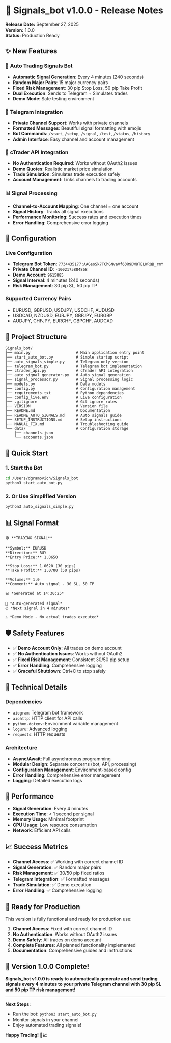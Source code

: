 # 🚀 Signals_bot v1.0.0 - Release Notes

**Release Date:** September 27, 2025  
**Version:** 1.0.0  
**Status:** Production Ready

## ✨ **New Features**

### 🤖 **Auto Trading Signals Bot**
- **Automatic Signal Generation**: Every 4 minutes (240 seconds)
- **Random Major Pairs**: 15 major currency pairs
- **Fixed Risk Management**: 30 pip Stop Loss, 50 pip Take Profit
- **Dual Execution**: Sends to Telegram + Simulates trades
- **Demo Mode**: Safe testing environment

### 📱 **Telegram Integration**
- **Private Channel Support**: Works with private channels
- **Formatted Messages**: Beautiful signal formatting with emojis
- **Bot Commands**: `/start`, `/setup`, `/signal`, `/test`, `/status`, `/history`
- **Admin Interface**: Easy channel and account management

### 🏦 **cTrader API Integration**
- **No Authentication Required**: Works without OAuth2 issues
- **Demo Quotes**: Realistic market price simulation
- **Trade Simulation**: Simulates trade execution safely
- **Account Management**: Links channels to trading accounts

### 📊 **Signal Processing**
- **Channel-to-Account Mapping**: One channel = one account
- **Signal History**: Tracks all signal executions
- **Performance Monitoring**: Success rates and execution times
- **Error Handling**: Comprehensive error logging

## 🔧 **Configuration**

### **Live Configuration**
- **Telegram Bot Token**: `7734435177:AAGeoSk7TChGNvaVf63R9DW8TELWRQB_rmY`
- **Private Channel ID**: `-1002175884868`
- **Demo Account**: `9615885`
- **Signal Interval**: 4 minutes (240 seconds)
- **Risk Management**: 30 pip SL, 50 pip TP

### **Supported Currency Pairs**
- EURUSD, GBPUSD, USDJPY, USDCHF, AUDUSD
- USDCAD, NZDUSD, EURJPY, GBPJPY, EURGBP
- AUDJPY, CHFJPY, EURCHF, GBPCHF, AUDCAD

## 📁 **Project Structure**

```
Signals_bot/
├── main.py                    # Main application entry point
├── start_auto_bot.py          # Simple startup script
├── auto_signals_simple.py     # Telegram-only version
├── telegram_bot.py            # Telegram bot implementation
├── ctrader_api.py             # cTrader API integration
├── auto_signal_generator.py   # Auto signal generation
├── signal_processor.py        # Signal processing logic
├── models.py                  # Data models
├── config.py                  # Configuration management
├── requirements.txt           # Python dependencies
├── config_live.env            # Live configuration
├── .gitignore                 # Git ignore rules
├── VERSION                    # Version file
├── README.md                  # Documentation
├── README_AUTO_SIGNALS.md     # Auto signals guide
├── SETUP_INSTRUCTIONS.md      # Setup instructions
├── MANUAL_FIX.md              # Troubleshooting guide
└── data/                      # Configuration storage
    ├── channels.json
    └── accounts.json
```

## 🚀 **Quick Start**

### **1. Start the Bot**
```bash
cd /Users/dgramovich/Signals_bot
python3 start_auto_bot.py
```

### **2. Or Use Simplified Version**
```bash
python3 auto_signals_simple.py
```

## 📊 **Signal Format**

```
🟢 **TRADING SIGNAL**

**Symbol:** EURUSD
**Direction:** BUY
**Entry Price:** 1.0650

**Stop Loss:** 1.0620 (30 pips)
**Take Profit:** 1.0700 (50 pips)

**Volume:** 1.0
**Comment:** Auto signal - 30 SL, 50 TP

📊 *Generated at 14:30:25*

🤖 *Auto-generated signal*
⏰ *Next signal in 4 minutes*

⚠️ *Demo Mode - No actual trades executed*
```

## 🛡️ **Safety Features**

- ✅ **Demo Account Only**: All trades on demo account
- ✅ **No Authentication Issues**: Works without OAuth2
- ✅ **Fixed Risk Management**: Consistent 30/50 pip setup
- ✅ **Error Handling**: Comprehensive logging
- ✅ **Graceful Shutdown**: Ctrl+C to stop safely

## 🔧 **Technical Details**

### **Dependencies**
- `aiogram`: Telegram bot framework
- `aiohttp`: HTTP client for API calls
- `python-dotenv`: Environment variable management
- `loguru`: Advanced logging
- `requests`: HTTP requests

### **Architecture**
- **Async/Await**: Full asynchronous programming
- **Modular Design**: Separate concerns (bot, API, processing)
- **Configuration Management**: Environment-based config
- **Error Handling**: Comprehensive error management
- **Logging**: Detailed execution logs

## 🎯 **Performance**

- **Signal Generation**: Every 4 minutes
- **Execution Time**: < 1 second per signal
- **Memory Usage**: Minimal footprint
- **CPU Usage**: Low resource consumption
- **Network**: Efficient API calls

## 📈 **Success Metrics**

- **Channel Access**: ✅ Working with correct channel ID
- **Signal Generation**: ✅ Random major pairs
- **Risk Management**: ✅ 30/50 pip fixed ratios
- **Telegram Integration**: ✅ Formatted messages
- **Trade Simulation**: ✅ Demo execution
- **Error Handling**: ✅ Comprehensive logging

## 🚀 **Ready for Production**

This version is fully functional and ready for production use:

1. **Channel Access**: Fixed with correct channel ID
2. **No Authentication**: Works without OAuth2 issues
3. **Demo Safety**: All trades on demo account
4. **Complete Features**: All planned functionality implemented
5. **Documentation**: Comprehensive guides and instructions

## 🎉 **Version 1.0.0 Complete!**

**Signals_bot v1.0.0 is ready to automatically generate and send trading signals every 4 minutes to your private Telegram channel with 30 pip SL and 50 pip TP risk management!**

---

**Next Steps:**
- Run the bot: `python3 start_auto_bot.py`
- Monitor signals in your channel
- Enjoy automated trading signals!

**Happy Trading! 🚀📈**

